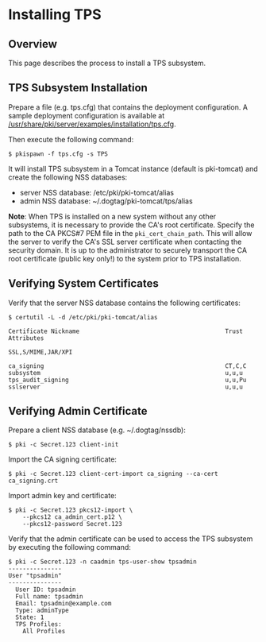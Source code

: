 Installing TPS
==============

Overview
--------

This page describes the process to install a TPS subsystem.

TPS Subsystem Installation
--------------------------

Prepare a file (e.g. tps.cfg) that contains the deployment configuration.
A sample deployment configuration is available at [/usr/share/pki/server/examples/installation/tps.cfg](../../../base/server/examples/installation/tps.cfg).

Then execute the following command:

```
$ pkispawn -f tps.cfg -s TPS
```

It will install TPS subsystem in a Tomcat instance (default is pki-tomcat) and create the following NSS databases:
* server NSS database: /etc/pki/pki-tomcat/alias
* admin NSS database: ~/.dogtag/pki-tomcat/tps/alias

**Note**: When TPS is installed on a new system without any other subsystems,
it is necessary to provide the CA's root certificate. Specify the path to
the CA PKCS#7 PEM file in the `pki_cert_chain_path`. This will allow the server
to verify the CA's SSL server certificate when contacting the security domain.
It is up to the administrator to securely transport the CA root certificate
(public key only!) to the system prior to TPS installation.

Verifying System Certificates
-----------------------------

Verify that the server NSS database contains the following certificates:

```
$ certutil -L -d /etc/pki/pki-tomcat/alias

Certificate Nickname                                         Trust Attributes
                                                             SSL,S/MIME,JAR/XPI

ca_signing                                                   CT,C,C
subsystem                                                    u,u,u
tps_audit_signing                                            u,u,Pu
sslserver                                                    u,u,u
```

Verifying Admin Certificate
---------------------------

Prepare a client NSS database (e.g. ~/.dogtag/nssdb):

```
$ pki -c Secret.123 client-init
```

Import the CA signing certificate:

```
$ pki -c Secret.123 client-cert-import ca_signing --ca-cert ca_signing.crt
```

Import admin key and certificate:

```
$ pki -c Secret.123 pkcs12-import \
    --pkcs12 ca_admin_cert.p12 \
    --pkcs12-password Secret.123
```

Verify that the admin certificate can be used to access the TPS subsystem by executing the following command:

```
$ pki -c Secret.123 -n caadmin tps-user-show tpsadmin
---------------
User "tpsadmin"
---------------
  User ID: tpsadmin
  Full name: tpsadmin
  Email: tpsadmin@example.com
  Type: adminType
  State: 1
  TPS Profiles:
    All Profiles
```
